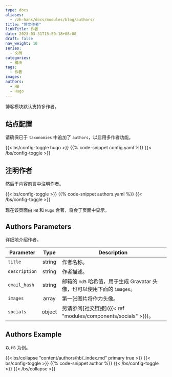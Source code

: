 ```yaml
---
type: docs
aliases:
  - /zh-hans/docs/modules/blog/authors/
title: "博文作者"
linkTitle: 作者
date: 2023-03-31T15:59:18+08:00
draft: false
nav_weight: 10
series:
  - 文档
categories:
  - 模块
tags:
  - 作者
images:
authors:
  - HB
  - Hugo
---
```


博客模块默认支持多作者。

<!--more-->

## 站点配置

请确保已于 `taxonomies` 中追加了 `authors`，以启用多作者功能。

{{< bs/config-toggle hugo >}}
{{% code-snippet config.yaml %}}
{{< /bs/config-toggle >}}

## 注明作者

然后于内容前言中注明作者。

{{< bs/config-toggle >}}
{{% code-snippet authors.yaml %}}
{{< /bs/config-toggle >}}

现在该页面由 `HB` 和 `Hugo` 合著，将会于页面中显示。

## Authors Parameters

详细地介绍作者。

| Parameter     |  Type  | Description                                                                |
| ------------- | :----: | -------------------------------------------------------------------------- |
| `title`       | string | 作者名称。                                                                 |
| `description` | string | 作者描述。                                                                 |
| `email_hash`  | string | 邮箱的 `md5` 哈希值，用于生成 Gravatar 头像，也可以使用下面的 `images`。 |
| `images`      | array  | 第一张图片将作为头像。                                                     |
| `socials`     | object | 另请参阅[社交链接]({{< ref "modules/components/socials" >}})。                   |

## Authors Example

以 `HB` 为例。

{{< bs/collapse "content/authors/hb/_index.md" primary true >}}
{{< bs/config-toggle >}}
{{% code-snippet author %}}
{{< /bs/config-toggle >}}
{{< /bs/collapse >}}
